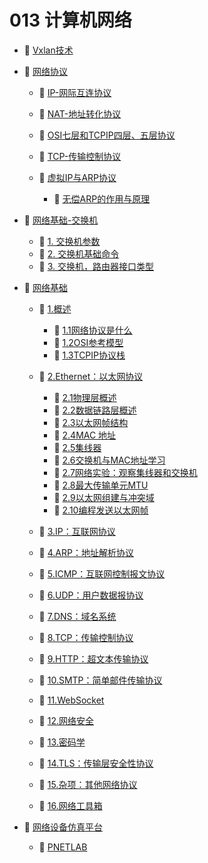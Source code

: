 # 013 计算机网络

* 📄 [Vxlan技术](013%20计算机网络/Vxlan技术.md)
* 📑 [网络协议](013%20计算机网络/网络协议.md)

  * 📄 [IP-网际互连协议](013%20计算机网络/网络协议/IP-网际互连协议.md)
  * 📄 [NAT-地址转化协议](013%20计算机网络/网络协议/NAT-地址转化协议.md)
  * 📄 [OSI七层和TCPIP四层、五层协议](013%20计算机网络/网络协议/OSI七层和TCPIP四层、五层协议.md)
  * 📄 [TCP-传输控制协议](013%20计算机网络/网络协议/TCP-传输控制协议.md)
  * 📑 [虚拟IP与ARP协议](013%20计算机网络/网络协议/虚拟IP与ARP协议.md)

    * 📄 [无偿ARP的作用与原理](013%20计算机网络/网络协议/虚拟IP与ARP协议/无偿ARP的作用与原理.md)
* 📑 [网络基础-交换机](013%20计算机网络/网络基础-交换机.md)

  * 📄 [1. 交换机参数](013%20计算机网络/网络基础-交换机/1.%20交换机参数.md)
  * 📄 [2. 交换机基础命令](013%20计算机网络/网络基础-交换机/2.%20交换机基础命令.md)
  * 📄 [3. 交换机，路由器接口类型](013%20计算机网络/网络基础-交换机/3.%20交换机，路由器接口类型.md)
* 📑 [网络基础](013%20计算机网络/网络基础.md)

  * 📑 [1.概述](013%20计算机网络/网络基础/1.概述.md)

    * 📄 [1.1网络协议是什么](013%20计算机网络/网络基础/1.概述/1.1网络协议是什么.md)
    * 📄 [1.2OSI参考模型](013%20计算机网络/网络基础/1.概述/1.2OSI参考模型.md)
    * 📄 [1.3TCPIP协议栈](013%20计算机网络/网络基础/1.概述/1.3TCPIP协议栈.md)
  * 📑 [2.Ethernet：以太网协议](013%20计算机网络/网络基础/2.Ethernet：以太网协议.md)

    * 📄 [2.1物理层概述](013%20计算机网络/网络基础/2.Ethernet：以太网协议/2.1物理层概述.md)
    * 📄 [2.2数据链路层概述](013%20计算机网络/网络基础/2.Ethernet：以太网协议/2.2数据链路层概述.md)
    * 📄 [2.3以太网帧结构](013%20计算机网络/网络基础/2.Ethernet：以太网协议/2.3以太网帧结构.md)
    * 📄 [2.4MAC 地址](013%20计算机网络/网络基础/2.Ethernet：以太网协议/2.4MAC%20地址.md)
    * 📄 [2.5集线器](013%20计算机网络/网络基础/2.Ethernet：以太网协议/2.5集线器.md)
    * 📄 [2.6交换机与MAC地址学习](013%20计算机网络/网络基础/2.Ethernet：以太网协议/2.6交换机与MAC地址学习.md)
    * 📄 [2.7网络实验：观察集线器和交换机](013%20计算机网络/网络基础/2.Ethernet：以太网协议/2.7网络实验：观察集线器和交换机.md)
    * 📄 [2.8最大传输单元MTU](013%20计算机网络/网络基础/2.Ethernet：以太网协议/2.8最大传输单元MTU.md)
    * 📄 [2.9以太网组建与冲突域](013%20计算机网络/网络基础/2.Ethernet：以太网协议/2.9以太网组建与冲突域.md)
    * 📄 [2.10编程发送以太网帧](013%20计算机网络/网络基础/2.Ethernet：以太网协议/2.10编程发送以太网帧.md)
  * 📄 [3.IP：互联网协议](013%20计算机网络/网络基础/3.IP：互联网协议.md)
  * 📄 [4.ARP：地址解析协议](013%20计算机网络/网络基础/4.ARP：地址解析协议.md)
  * 📄 [5.ICMP：互联网控制报文协议](013%20计算机网络/网络基础/5.ICMP：互联网控制报文协议.md)
  * 📄 [6.UDP：用户数据报协议](013%20计算机网络/网络基础/6.UDP：用户数据报协议.md)
  * 📄 [7.DNS：域名系统](013%20计算机网络/网络基础/7.DNS：域名系统.md)
  * 📄 [8.TCP：传输控制协议](013%20计算机网络/网络基础/8.TCP：传输控制协议.md)
  * 📄 [9.HTTP：超文本传输协议](013%20计算机网络/网络基础/9.HTTP：超文本传输协议.md)
  * 📄 [10.SMTP：简单邮件传输协议](013%20计算机网络/网络基础/10.SMTP：简单邮件传输协议.md)
  * 📄 [11.WebSocket](013%20计算机网络/网络基础/11.WebSocket.md)
  * 📄 [12.网络安全](013%20计算机网络/网络基础/12.网络安全.md)
  * 📄 [13.密码学](013%20计算机网络/网络基础/13.密码学.md)
  * 📄 [14.TLS：传输层安全性协议](013%20计算机网络/网络基础/14.TLS：传输层安全性协议.md)
  * 📄 [15.杂项：其他网络协议](013%20计算机网络/网络基础/15.杂项：其他网络协议.md)
  * 📄 [16.网络工具箱](013%20计算机网络/网络基础/16.网络工具箱.md)
* 📑 [网络设备仿真平台](013%20计算机网络/网络设备仿真平台.md)

  * 📄 [PNETLAB](013%20计算机网络/网络设备仿真平台/PNETLAB.md)

‍
